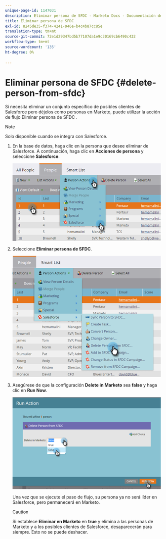 ```yaml
---
unique-page-id: 1147031
description: Eliminar persona de SFDC - Marketo Docs - Documentación del producto
title: Eliminar persona de SFDC
exl-id: 8245de35-f374-4241-946e-b4c4b87cc85e
translation-type: tm+mt
source-git-commit: 72e1d29347bd5b77107da1e9c30169cb6490c432
workflow-type: tm+mt
source-wordcount: '135'
ht-degree: 0%

---
```


# Eliminar persona de SFDC {#delete-person-from-sfdc}

Si necesita eliminar un conjunto específico de posibles clientes de Salesforce pero déjelos como personas en Marketo, puede utilizar la acción de flujo Eliminar persona de SFDC .

>[!NOTE]
>
>Solo disponible cuando se integra con Salesforce.

1. En la base de datos, haga clic en la persona que desee eliminar de Salesforce. A continuación, haga clic en **Acciones de persona** y seleccione **Salesforce**.

   ![](assets/person-actions-salesforce.png)

1. Seleccione **Eliminar persona de SFDC**.

   ![](assets/delete-person-from-sfdc.png)

1. Asegúrese de que la configuración **Delete in Marketo** sea **false** y haga clic en **Run Now**.

   ![](assets/run-action-delete-lead-from-sfdc.png)

   Una vez que se ejecute el paso de flujo, su persona ya no será líder en Salesforce, pero permanecerá en Marketo.

   >[!CAUTION]
   >
   >Si establece **Eliminar en Marketo** en **true** y elimina a las personas de Marketo y a los posibles clientes de Salesforce, desaparecerán para siempre. Esto no se puede deshacer.
